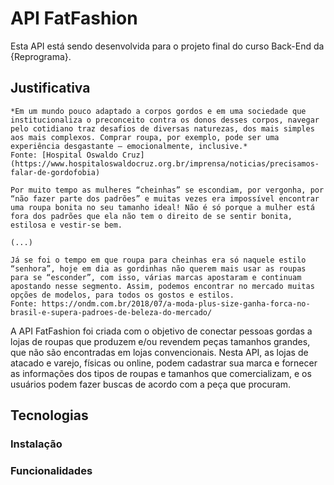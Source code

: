 # API FatFashion

Esta API está sendo desenvolvida para o projeto final do curso Back-End da {Reprograma}. 

## Justificativa

```
*Em um mundo pouco adaptado a corpos gordos e em uma sociedade que institucionaliza o preconceito contra os donos desses corpos, navegar pelo cotidiano traz desafios de diversas naturezas, dos mais simples aos mais complexos. Comprar roupa, por exemplo, pode ser uma experiência desgastante – emocionalmente, inclusive.*
Fonte: [Hospital Oswaldo Cruz] (https://www.hospitaloswaldocruz.org.br/imprensa/noticias/precisamos-falar-de-gordofobia)
```
```
Por muito tempo as mulheres “cheinhas” se escondiam, por vergonha, por “não fazer parte dos padrões” e muitas vezes era impossível encontrar uma roupa bonita no seu tamanho ideal! Não é só porque a mulher está fora dos padrões que ela não tem o direito de se sentir bonita, estilosa e vestir-se bem.

(...)

Já se foi o tempo em que roupa para cheinhas era só naquele estilo “senhora”, hoje em dia as gordinhas não querem mais usar as roupas para se “esconder”, com isso, várias marcas apostaram e continuam apostando nesse segmento. Assim, podemos encontrar no mercado muitas opções de modelos, para todos os gostos e estilos.
Fonte: https://ondm.com.br/2018/07/a-moda-plus-size-ganha-forca-no-brasil-e-supera-padroes-de-beleza-do-mercado/
```

A API FatFashion foi criada com o objetivo de conectar pessoas gordas a lojas de roupas que produzem e/ou revendem peças tamanhos grandes, que não são encontradas em lojas convencionais. Nesta API, as lojas de atacado e varejo, físicas ou online, podem cadastrar sua marca e fornecer as informações dos tipos de roupas e tamanhos que comercializam, e os usuários podem fazer buscas de acordo com a peça que procuram.

## Tecnologias

### Instalação

### Funcionalidades
